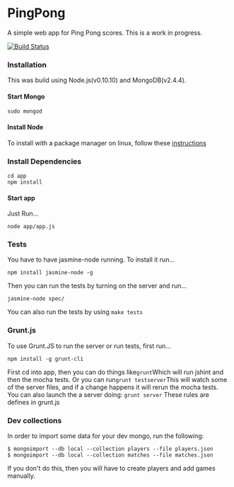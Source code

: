PingPong
========
A simple web app for Ping Pong scores. This is a work in progress.

[![Build Status](https://travis-ci.org/jshemas/PingPong.png?branch=master)](https://travis-ci.org/jshemas/PingPong)

### Installation
This was build using Node.js(v0.10.10) and MongoDB(v2.4.4).

#### Start Mongo

    sudo mongod

#### Install Node

To install with a package manager on linux, follow these [instructions](https://github.com/joyent/node/wiki/Installing-Node.js-via-package-manager)

### Install Dependencies

    cd app
    npm install

#### Start app
Just Run...
```
node app/app.js
```

### Tests
You have to have jasmine-node running. To install it run...
```
npm install jasmine-node -g
```
Then you can run the tests by turning on the server and run...
```
jasmine-node spec/
```
You can also run the tests by using ```make tests```

### Grunt.js
To use Grunt.JS to run the server or run tests, first run...
```
npm install -g grunt-cli
```
First cd into app, then you can do things like```grunt```Which will run jshint and then the mocha tests. Or you can run```grunt testserver```This will watch some of the server files, and if a change happens it will rerun the mocha tests. You can also launch the a server doing: ```grunt server```
These rules are defines in grunt.js

### Dev collections
In order to import some data for your dev mongo, run the following:

    $ mongoimport --db local --collection players --file players.json
    $ mongoimport --db local --collection matches --file matches.json

If you don't do this, then you will have to create players and add games manually.
